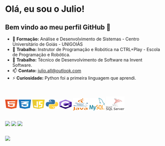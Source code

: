 # Olá, eu sou o Julio!


## Bem vindo ao meu perfil GitHub 👋
- 📕 **Formação:** Análise e Desenvolvimento de Sistemas - Centro Universitário de Goiás - UNIGOIÁS
- 🔭 **Trabalho:** Instrutor de Programação e Robótica na CTRL+Play - Escola de Programação e Robótica.
- 🔭 **Trabalho:** Técnico de Desenvolvimento de Software na Invent Software.
- 📫 **Contato:** julio.all@outlook.com
- ⚡ **Curiosidade:** Python foi a primeira linguagem que aprendi.
  
 ##
 
<div style="display: inline_block"><br>
  <img align="center" alt="HTML" height="30" width="40" src="html.svg">
  <img align="center" alt="CSS" height="30" width="40" src="css.svg">
    <img align="center" alt="Js" height="30" width="40" src="javascript.svg">
  <img align="center" alt="Python" height="30" width="40" src="python.svg">
  <img align="center" alt="Csharp" height="30" width="40" src="csharp.svg">
  <img align="center" alt="java" height="40" width="50" src="java-4.svg">
  <img align="center" alt="mysql" height="40" width="50" src="mysql.svg">
  <img align="center" alt="sqlserve" height="50" width="60" src="sql-server.png">
</div>

  ##
 
<div> 
  <a href="https://instagram.com/julio.all" target="_blank"><img src="https://img.shields.io/badge/-Instagram-%23E4405F?style=for-the-badge&logo=instagram&logoColor=white" target="_blank"></a>
 <a href="https://discord.gg/julioall" target="_blank"><img src="https://img.shields.io/badge/Discord-7289DA?style=for-the-badge&logo=discord&logoColor=white" target="_blank"></a> 
  <a href="https://www.linkedin.com/in/julioall/" target="_blank"><img src="https://img.shields.io/badge/-LinkedIn-%230077B5?style=for-the-badge&logo=linkedin&logoColor=white" target="_blank"></a>
</div>

##

<div>
  <picture>
    <img src="https://github-readme-stats.vercel.app/api/top-langs/?username=julioall&layout=compact&theme=dark" />
  </picture>
</div> 
